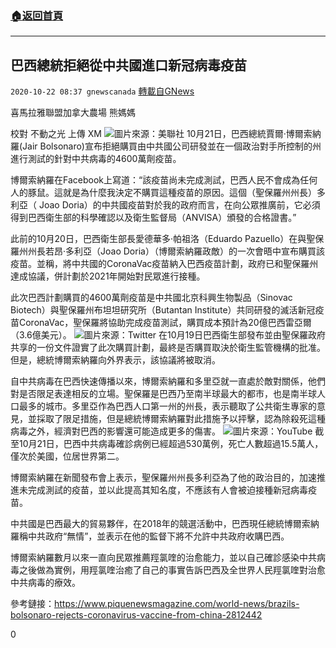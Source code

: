 ###  [:house:返回首頁](https://github.com/ourhimalayas/txt)
---

## 巴西總統拒絕從中共國進口新冠病毒疫苗
`2020-10-22 08:37 gnewscanada` [轉載自GNews](https://gnews.org/zh-hant/440056/)

喜馬拉雅聯盟加拿大農場 熊媽媽

校對 不動之光 上傳 XM
![]()![](https://gnews-media-offload.s3.amazonaws.com/wp-content/uploads/2020/10/22082849/AP_19157592109470-scaled.jpg)圖片來源：美聯社
10月21日，巴西總統賈爾·博爾索納羅(Jair Bolsonaro)宣布拒絕購買由中共國公司研發並在一個政治對手所控制的州進行測試的針對中共病毒的4600萬劑疫苗。

博爾索納羅在Facebook上寫道：“該疫苗尚未完成測試，巴西人民不會成為任何人的豚鼠。這就是為什麼我決定不購買這種疫苗的原因。這個（聖保羅州州長）多利亞（ Joao Doria）的中共國疫苗對於我的政府而言，在向公眾推廣前，它必須得到巴西衛生部的科學確認以及衛生監督局（ANVISA）頒發的合格證書。”

此前的10月20日，巴西衛生部長愛德華多·帕祖洛（Eduardo Pazuello）在與聖保羅州州長若昂·多利亞（Joao Doria）（博爾索納羅政敵）的一次會晤中宣布購買該疫苗。並稱，將中共國的CoronaVac疫苗納入巴西疫苗計劃，政府已和聖保羅州達成協議，併計劃於2021年開始對民眾進行接種。

此次巴西計劃購買的4600萬劑疫苗是中共國北京科興生物製品（Sinovac Biotech）與聖保羅州布坦坦研究所（Butantan Institute）共同研發的滅活新冠疫苗CoronaVac，聖保羅將協助完成疫苗測試，購買成本預計為20億巴西雷亞爾（3.6億美元）。
![]()![](https://gnews-media-offload.s3.amazonaws.com/wp-content/uploads/2020/10/22083211/ERmPL0pX0AIfm6F.jpg)圖片來源：Twitter
在10月19日巴西衛生部發布並由聖保羅政府共享的一份文件證實了此次購買計劃，最終是否購買取決於衛生監管機構的批准。但是，總統博爾索納羅向外界表示，該協議將被取消。

自中共病毒在巴西快速傳播以來，博爾索納羅和多里亞就一直處於敵對關係，他們對是否限足表達相反的立場。聖保羅是巴西乃至南半球最大的都市，也是南半球人口最多的城市。多里亞作為巴西人口第一州的州長，表示聽取了公共衛生專家的意見，並採取了限足措施，但是總統博爾索納羅對此措施予以抨擊，認為除殺死這種病毒之外，經濟對巴西的影響還可能造成更多的傷害。
![]()![](https://gnews-media-offload.s3.amazonaws.com/wp-content/uploads/2020/10/22082957/%E5%9B%BE%E7%89%872-12.png)圖片來源：YouTube
截至10月21日，巴西中共病毒確診病例已經超過530萬例，死亡人數超過15.5萬人，僅次於美國，位居世界第二。

博爾索納羅在新聞發布會上表示，聖保羅州州長多利亞為了他的政治目的，加速推進未完成測試的疫苗，並以此提高其知名度，不應該有人會被迫接種新冠病毒疫苗。

中共國是巴西最大的貿易夥伴，在2018年的競選活動中，巴西現任總統博爾索納羅稱中共政府“無情”，並表示在他的監督下將不允許中共政府收購巴西。

博爾索納羅數月以來一直向民眾推薦羥氯喹的治愈能力，並以自己確診感染中共病毒之後做為實例，用羥氯喹治癒了自己的事實告訴巴西及全世界人民羥氯喹對治愈中共病毒的療效。

參考鏈接：https://www.piquenewsmagazine.com/world-news/brazils-bolsonaro-rejects-coronavirus-vaccine-from-china-2812442

0
